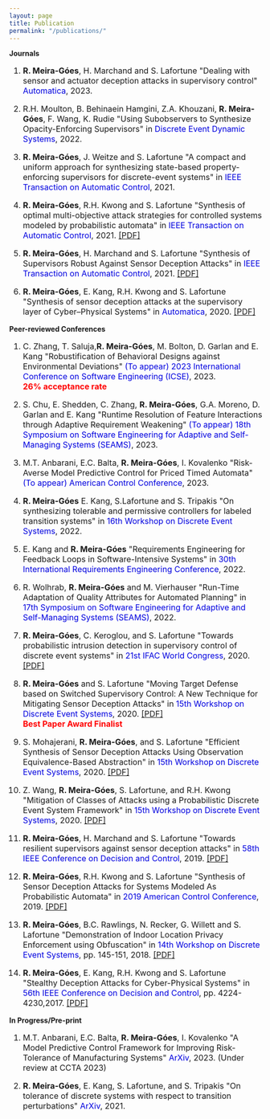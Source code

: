 ```yaml
---
layout: page
title: Publication
permalink: "/publications/"
---
```


<strong>Journals</strong>
<ol style="font-size:16px;">
	<li>
		<p style="font-size:16px;">
			<b>R. Meira-Góes</b>, H. Marchand and S. Lafortune
			"Dealing with sensor and actuator deception attacks in supervisory control" <font color="#0101DF">Automatica</font>, 2023.
		</p>
	</li>
	<li>
		<p style="font-size:16px;">
			R.H. Moulton, B. Behinaein Hamgini, Z.A. Khouzani, <b>R. Meira-Góes</b>, F. Wang, K. Rudie 
			"Using Subobservers to Synthesize Opacity-Enforcing Supervisors" in <font color="#0101DF">Discrete Event Dynamic Systems</font>, 2022.
		</p>
	</li>
	<li>
		<p style="font-size:16px;">
			<b>R. Meira-Góes</b>, J. Weitze and S. Lafortune
			"A compact and uniform approach for synthesizing state-based property-enforcing supervisors for discrete-event systems" in <font color="#0101DF">IEEE Transaction on Automatic Control</font>, 2021.
		</p>
	</li>
	<li>
		<p style="font-size:16px;">
			<b>R. Meira-Góes</b>, R.H. Kwong and S. Lafortune
			"Synthesis of optimal multi-objective attack strategies for controlled systems modeled by probabilistic automata" in <font color="#0101DF">IEEE Transaction on Automatic Control</font>, 2021. <a href="{{ site.baseurl }}/assets/publications/meiragoes2021optimal-tac.pdf">[PDF]</a>
		</p>
	</li>
	<li>
		<p style="font-size:16px;">
			<b>R. Meira-Góes</b>, H. Marchand and S. Lafortune
			"Synthesis of Supervisors Robust Against Sensor Deception Attacks" in <font color="#0101DF">IEEE Transaction on Automatic Control</font>, 2021. <a href="{{ site.baseurl }}/assets/publications/meiragoes2021robust-tac.pdf">[PDF]</a>
		</p>
	</li>
	<li>
		<p>
			<b>R. Meira-Góes</b>, E. Kang, R.H. Kwong and S. Lafortune
			"Synthesis of sensor deception attacks at the supervisory layer of Cyber–Physical Systems" in <font color="#0101DF">Automatica</font>, 2020. <a href="{{ site.baseurl }}/assets/publications/meiragoes2020stealthy-aut.pdf">[PDF]</a>
		</p>
	</li>
</ol>

<strong>Peer-reviewed Conferences</strong>
<ol style="font-size:16px;">
	<li>
		<p style="font-size:16px;">
			C. Zhang, T. Saluja,<b>R. Meira-Góes</b>, M. Bolton, D. Garlan and E. Kang
			"Robustification of Behavioral Designs against Environmental Deviations" <font color="#0101DF">(To appear) 2023 International Conference on Software Engineering (ICSE)</font>, 2023.
			<br><strong><font color = "red">26% acceptance rate</font></strong>
		</p>
	</li>
	<li>
		<p style="font-size:16px;">
			S. Chu, E. Shedden, C. Zhang, <b>R. Meira-Góes</b>, G.A. Moreno, D. Garlan and E. Kang
			"Runtime Resolution of Feature Interactions through Adaptive Requirement Weakening" <font color="#0101DF">(To appear) 18th Symposium on Software Engineering for Adaptive and Self-Managing Systems (SEAMS)</font>, 2023.
		</p>
	</li>
	<li>
		<p style="font-size:16px;">
			M.T. Anbarani, E.C. Balta, <b>R. Meira-Góes</b>, I. Kovalenko
			"Risk-Averse Model Predictive Control for Priced Timed Automata" <font color="#0101DF">(To appear) American Control Conference</font>, 2023.
		</p>
	</li>
	<li>
		<p>
			<b>R. Meira-Góes</b> E. Kang, S.Lafortune and S. Tripakis
			"On synthesizing tolerable and permissive controllers for labeled transition systems" in  <font color="#0101DF">16th Workshop on Discrete Event Systems</font>, 2022.
		</p>
	</li>
	<li>
		<p>
			E. Kang and <b>R. Meira-Góes</b>
			"Requirements Engineering for Feedback Loops in Software-Intensive Systems" in  <font color="#0101DF">30th International Requirements Engineering Conference</font>, 2022.
		</p>
	</li>
	<li>
		<p>
			R. Wolhrab, <b>R. Meira-Góes</b> and M. Vierhauser
			"Run-Time Adaptation of Quality Attributes for Automated Planning" in  <font color="#0101DF">17th Symposium on Software Engineering for Adaptive and Self-Managing Systems (SEAMS)</font>, 2022.
		</p>
	</li>
	<li>
		<p>
			<b>R. Meira-Góes</b>, C. Keroglou, and S. Lafortune
			"Towards probabilistic intrusion detection in supervisory control of discrete event systems" in  <font color="#0101DF">21st IFAC World Congress</font>, 2020. <a href="{{ site.baseurl }}/assets/publications/meiragoes2020intrusion-ifac.pdf">[PDF]</a>
		</p>
	</li>
	<li>
		<p>
			<b>R. Meira-Góes</b> and S. Lafortune
			"Moving Target Defense based on Switched Supervisory Control: A New Technique for Mitigating Sensor Deception Attacks" in  <font color="#0101DF">15th Workshop on Discrete Event Systems</font>, 2020. <a href="{{ site.baseurl }}/assets/publications/meiragoes2020mtd-wodes.pdf">[PDF]</a>
			<br><strong><font color = "red">Best Paper Award Finalist</font></strong>
		</p>
	</li>
	<li>
		<p>
			S. Mohajerani, <b>R. Meira-Góes</b>, and S. Lafortune
			"Efficient Synthesis of Sensor Deception Attacks Using Observation Equivalence-Based Abstraction" in  <font color="#0101DF">15th Workshop on Discrete Event Systems</font>, 2020. <a href="{{ site.baseurl }}/assets/publications/mohajerani2020efficient-wodes.pdf">[PDF]</a>
		</p>
	</li>
	<li>
		<p style="font-size:16px;">
			Z. Wang, <b>R. Meira-Góes</b>, S. Lafortune, and R.H. Kwong
			"Mitigation of Classes of Attacks using a Probabilistic Discrete Event System Framework" in  <font color="#0101DF">15th Workshop on Discrete Event Systems</font>, 2020. <a href="{{ site.baseurl }}/assets/publications/wang2020mitigation-wodes.pdf">[PDF]</a>
		</p>
	</li>
	<li>
		<p style="font-size:16px;">
			<b>R. Meira-Góes</b>, H. Marchand and S. Lafortune
			"Towards resilient supervisors against sensor deception attacks" in <font color="#0101DF">58th IEEE Conference on Decision and Control</font>, 2019. <a href="{{ site.baseurl }}/assets/publications/meiragoes2019synthesis-cdc.pdf">[PDF]</a>
		</p>
	</li>
	<li>
		<p style="font-size:16px;">
			<b>R. Meira-Góes</b>, R.H. Kwong and S. Lafortune
			"Synthesis of Sensor Deception Attacks for Systems Modeled As Probabilistic Automata" in <font color="#0101DF">2019 American Control Conference</font>, 2019. <a href="{{ site.baseurl }}/assets/publications/meiragoes2019optimal-acc.pdf">[PDF]</a>
		</p>
	</li>
	<li>
		<p style="font-size:16px;">
			<b>R. Meira-Góes</b>, B.C. Rawlings, N. Recker, G. Willett and S. Lafortune
			"Demonstration of Indoor Location Privacy Enforcement using Obfuscation" in <font color="#0101DF">14th Workshop on Discrete Event Systems</font>, pp. 145-151, 2018. <a href="{{ site.baseurl }}/assets/publications/meiragoes2018obfuscation-wodes.pdf">[PDF]</a>
		</p>
	</li>
	<li>
		<p style="font-size:16px;">
			<b>R. Meira-Góes</b>, E. Kang, R.H. Kwong and S. Lafortune
			"Stealthy Deception Attacks for Cyber-Physical Systems" in <font color="#0101DF">56th IEEE Conference on Decision and Control</font>, pp. 4224-4230,2017. <a href="{{ site.baseurl }}/assets/publications/meiragoes2017stealthy-cdc.pdf">[PDF]</a>
		</p>
	</li>
</ol>

<strong>In Progress/Pre-print</strong>
<ol style="font-size:16px;">
	<li>
		<p style="font-size:16px;">
			M.T. Anbarani, E.C. Balta, <b>R. Meira-Góes</b>, I. Kovalenko
			"A Model Predictive Control Framework for Improving Risk-Tolerance of Manufacturing Systems" <font color="#0101DF">ArXiv</font>, 2023. (Under review at CCTA 2023)
		</p>
	</li>
	<li>
		<p style="font-size:16px;">
			<b>R. Meira-Góes</b>, E. Kang, S. Lafortune, and S. Tripakis
			"On tolerance of discrete systems with respect to transition perturbations" <font color="#0101DF">ArXiv</font>, 2021.
		</p>
	</li>
</ol>